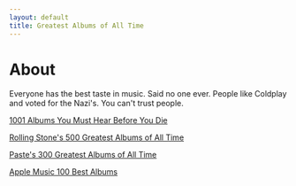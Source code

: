 ```yaml
---
layout: default
title: Greatest Albums of All Time
---
```


<h1>About</h1>
<p>Everyone has the best taste in music. Said no one ever. People like Coldplay and voted for the Nazi's. You can't trust people.</p>
<p><a href="http://1001albumsyoumusthearbeforeyoudie.wikidot.com/" target="_blank">1001 Albums You Must Hear Before You Die</a></p>
<p><a href="https://www.rollingstone.com/music/music-lists/best-albums-of-all-time-1062063/arcade-fire-%ef%bb%bffuneral-1062733/" target="_blank">Rolling Stone's 500 Greatest Albums of All Time</a></p>
<p><a href="https://www.pastemagazine.com/music/greatest-albums/the-300-greatest-albums-of-all-time-2" target="_blank">Paste's 300 Greatest Albums of All Time</a></p>
<p><a href="https://100best.music.apple.com/us" target="_blank">Apple Music 100 Best Albums</a></p>
